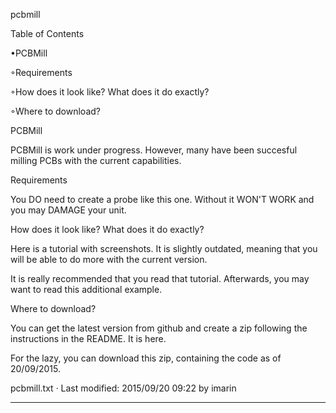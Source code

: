 

pcbmill

  

Table of Contents


•PCBMill

◦Requirements


◦How does it look like? What does it do exactly?


◦Where to download?


 
PCBMill


PCBMill is work under progress. However, many have been succesful milling PCBs with the current capabilities. 

Requirements


You DO need to create a probe like this one. Without it WON'T WORK and you may DAMAGE your unit. 

How does it look like? What does it do exactly?


Here is a tutorial with screenshots. It is slightly outdated, meaning that you will be able to do more with the current version. 

It is really recommended that you read that tutorial. Afterwards, you may want to read this additional example. 

Where to download?


You can get the latest version from github and create a zip following the instructions in the README. It is here. 

For the lazy, you can download this zip, containing the code as of 20/09/2015. 
  
pcbmill.txt · Last modified: 2015/09/20 09:22 by imarin
 
--------------------------------------------------------------------------------

